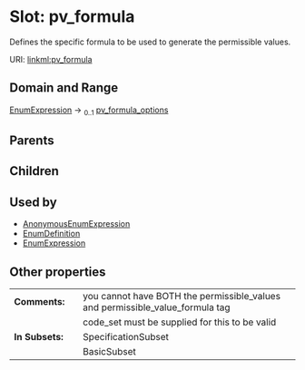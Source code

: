 
# Slot: pv_formula


Defines the specific formula to be used to generate the permissible values.

URI: [linkml:pv_formula](https://w3id.org/linkml/pv_formula)


## Domain and Range

[EnumExpression](EnumExpression.md) &#8594;  <sub>0..1</sub> [pv_formula_options](pv_formula_options.md)

## Parents


## Children


## Used by

 * [AnonymousEnumExpression](AnonymousEnumExpression.md)
 * [EnumDefinition](EnumDefinition.md)
 * [EnumExpression](EnumExpression.md)

## Other properties

|  |  |  |
| --- | --- | --- |
| **Comments:** | | you cannot have BOTH the permissible_values and permissible_value_formula tag |
|  | | code_set must be supplied for this to be valid |
| **In Subsets:** | | SpecificationSubset |
|  | | BasicSubset |

